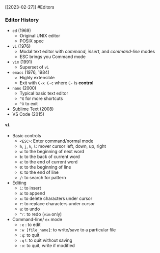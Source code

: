 [[2023-02-27]] #Editors

### Editor History
- `ed` (1969)
	- Original UNIX editor
	- POSIX spec
- `vi` (1976)
	- Modal text editor with *command*, *insert*, and *command-line* modes
	- ESC brings you Command mode
- `vim` (1991)
	- Superset of `vi`
- `emacs` (1976, 1984)
	- Highly extensible
	- Exit with `C-x C-c` where `C-` is **control**
- `nano` (2000)
	- Typical basic text editor
	- `^G` for more shortcuts
	- `^X` to exit
- Sublime Text (2008)
- VS Code (2015)

#### `vi`
- Basic controls
	- `<ESC>`: Enter command/normal mode
	- `h`, `j`, `k`, `l`: mover cursor left, down, up, right
	- `w`: to the beginning of next word
	- `b`: to the back of current word
	- `e`: to the end of current word
	- `0`: to the beginning of line
	- `$`: to the end of line
	- `/`: to search for pattern
- Editing
	- `i`: to insert
	- `a`: to append
	- `x`: to delete characters under cursor
	- `r`: to replace characters under cursor
	- `u`: to undo
	- `^r`: to redo (`vim` only)
- Command-line/ `ex` mode
	- `:e` : to edit
	- `:w [file_name]`: to write/save to a particular file
	- `:q`: to quit
	- `:q!`: to quit without saving
	- `:x`: to quit, write if modified
